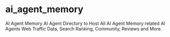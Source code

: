 # ai_agent_memory
AI Agent Memory AI Agent Directory to Host All AI Agent Memory related AI Agents Web Traffic Data, Search Ranking, Community, Reviews and More.
